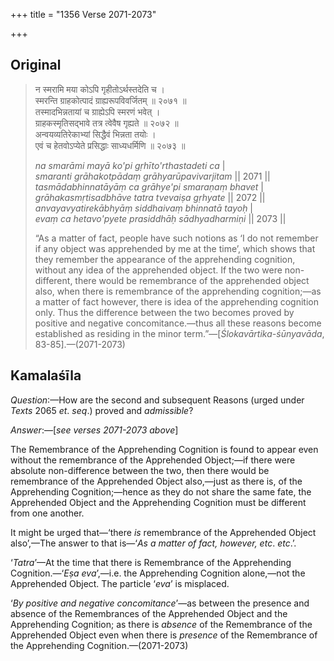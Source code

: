 +++
title = "1356 Verse 2071-2073"

+++
## Original 
>
> न स्मरामि मया कोऽपि गृहीतोऽर्थस्तदेति च ।  
> स्मरन्ति ग्राहकोत्पादं ग्राह्यरूपविवर्जितम् ॥ २०७१ ॥  
> तस्मादभिन्नतायां च ग्राह्येऽपि स्मरणं भवेत् ।  
> ग्राहकस्मृतिसद्भावे तत्र त्वेवैष गृह्यते ॥ २०७२ ॥  
> अन्वयव्यतिरेकाभ्यां सिद्धैवं भिन्नता तयोः ।  
> एवं च हेतवोऽप्येते प्रसिद्धाः साध्यधर्मिणि ॥ २०७३ ॥ 
>
> *na smarāmi mayā ko'pi gṛhīto'rthastadeti ca* \|  
> *smaranti grāhakotpādaṃ grāhyarūpavivarjitam* \|\| 2071 \|\|  
> *tasmādabhinnatāyāṃ ca grāhye'pi smaraṇaṃ bhavet* \|  
> *grāhakasmṛtisadbhāve tatra tvevaiṣa gṛhyate* \|\| 2072 \|\|  
> *anvayavyatirekābhyāṃ siddhaivaṃ bhinnatā tayoḥ* \|  
> *evaṃ ca hetavo'pyete prasiddhāḥ sādhyadharmiṇi* \|\| 2073 \|\| 
>
> “As a matter of fact, people have such notions as ‘I do not remember if any object was apprehended by me at the time’, which shows that they remember the appearance of the apprehending cognition, without any idea of the apprehended object. If the two were non-different, there would be remembrance of the apprehended object also, when there is remembrance of the apprehending cognition;—as a matter of fact however, there is idea of the apprehending cognition only. Thus the difference between the two becomes proved by positive and negative concomitance.—thus all these reasons become established as residing in the minor term.”—[*Ślokavārtika-śūnyavāda*, 83-85].—(2071-2073)



## Kamalaśīla

*Question*:—How are the second and subsequent Reasons (urged under *Texts* 2065 *et*. *seq*.) proved and *admissible*?

*Answer*:—[*see verses 2071-2073 above*]

The Remembrance of the Apprehending Cognition is found to appear even without the remembrance of the Apprehended Object;—if there were absolute non-difference between the two, then there would be remembrance of the Apprehended Object also,—just as there is, of the Apprehending Cognition;—hence as they do not share the same fate, the Apprehended Object and the Apprehending Cognition must be different from one another.

It might be urged that—‘there *is* remembrance of the Apprehended Object also’,—The answer to that is—‘*As a matter of fact, however, etc*. *etc*.’.

‘*Tatra*’—At the time that there is Remembrance of the Apprehending Cognition.—‘*Eṣa eva*’,—i.e. the Apprehending Cognition alone,—not the Apprehended Object. The particle ‘*eva*’ is misplaced.

‘*By positive and negative concomitance*’—as between the presence and absence of the Remembrances of the Apprehended Object and the Apprehending Cognition; as there is *absence* of the Remembrance of the Apprehended Object even when there is *presence* of the Remembrance of the Apprehending Cognition.—(2071-2073)



